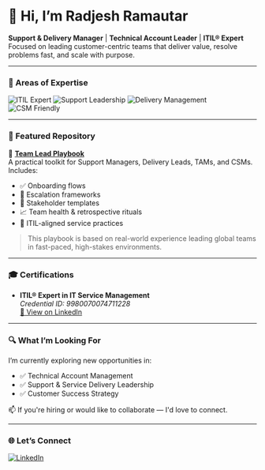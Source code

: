 # 👋 Hi, I’m Radjesh Ramautar

**Support & Delivery Manager** | **Technical Account Leader** | **ITIL® Expert**  
Focused on leading customer-centric teams that deliver value, resolve problems fast, and scale with purpose.

---

### 🧠 Areas of Expertise

![ITIL Expert](https://img.shields.io/badge/ITIL%20Expert-Certified-blueviolet?style=for-the-badge)
![Support Leadership](https://img.shields.io/badge/Support%20Manager-Team%20Lead-informational?style=for-the-badge)
![Delivery Management](https://img.shields.io/badge/Delivery-Execution%20Focused-success?style=for-the-badge)
![CSM Friendly](https://img.shields.io/badge/Customer%20Success-People%20First-yellowgreen?style=for-the-badge)

---

### 📘 Featured Repository

🔹 [**Team Lead Playbook**](https://github.com/radjeshr/team-lead-playbook)  
A practical toolkit for Support Managers, Delivery Leads, TAMs, and CSMs. Includes:
- ✅ Onboarding flows
- 🚨 Escalation frameworks
- 🤝 Stakeholder templates
- 📈 Team health & retrospective rituals
- 🎯 ITIL-aligned service practices

> This playbook is based on real-world experience leading global teams in fast-paced, high-stakes environments.

---

### 🎓 Certifications

- **ITIL® Expert in IT Service Management**  
  *Credential ID: 9980070074711228*  
  [🔗 View on LinkedIn](https://www.linkedin.com/in/radjeshramautar/details/certifications/)

---

### 🔍 What I’m Looking For

I’m currently exploring new opportunities in:
- ✅ Technical Account Management
- ✅ Support & Service Delivery Leadership
- ✅ Customer Success Strategy

📫 If you're hiring or would like to collaborate — I'd love to connect.

---

### 🌐 Let’s Connect

[![LinkedIn](https://img.shields.io/badge/LinkedIn--blue?style=flat&logo=linkedin)](https://www.linkedin.com/in/radjeshramautar/)
